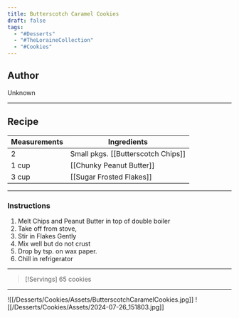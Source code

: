 ```yaml
---
title: Butterscotch Caramel Cookies
draft: false
tags:
  - "#Desserts"
  - "#TheLoraineCollection"
  - "#Cookies"
---
```

## Author
Unknown
___
## Recipe

| Measurements | Ingredients                        |
| :----------- | ---------------------------------- |
| 2            | Small pkgs. [[Butterscotch Chips]] |
| 1 cup        | [[Chunky Peanut Butter]]           |
| 3 cup        | [[Sugar Frosted Flakes]]           |
___
### Instructions
1. Melt Chips and Peanut Butter in top of double boiler
2. Take off from stove,
3. Stir in Flakes Gently
4. Mix well but do not crust
5. Drop by tsp. on wax paper.
6. Chill in refrigerator
___
>[!Servings]
>65 cookies

___
![[/Desserts/Cookies/Assets/ButterscotchCaramelCookies.jpg]]
![[/Desserts/Cookies/Assets/2024-07-26_151803.jpg]]

